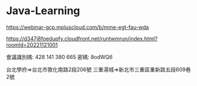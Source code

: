 # Java-Learning


https://webinar-gcp.mpluscloud.com/b/mme-egt-fau-wda



https://d347j8foedupfy.cloudfront.net/runtwmrun/index.html?roomld=20221121001



會議識別碼: 428 141 380 665 
密碼: 8odWQ6 


台北學府=>台北市敦化南路2段206號 
三重湯城=>新北市三重區重新路五段609巷2號


